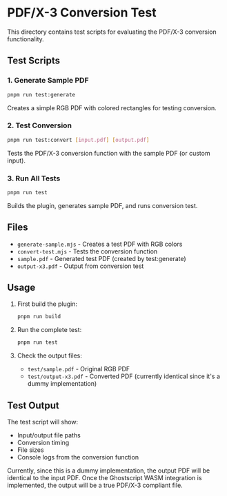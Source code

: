 # PDF/X-3 Conversion Test

This directory contains test scripts for evaluating the PDF/X-3 conversion functionality.

## Test Scripts

### 1. Generate Sample PDF
```bash
pnpm run test:generate
```
Creates a simple RGB PDF with colored rectangles for testing conversion.

### 2. Test Conversion
```bash
pnpm run test:convert [input.pdf] [output.pdf]
```
Tests the PDF/X-3 conversion function with the sample PDF (or custom input).

### 3. Run All Tests
```bash
pnpm run test
```
Builds the plugin, generates sample PDF, and runs conversion test.

## Files

- `generate-sample.mjs` - Creates a test PDF with RGB colors
- `convert-test.mjs` - Tests the conversion function
- `sample.pdf` - Generated test PDF (created by test:generate)
- `output-x3.pdf` - Output from conversion test

## Usage

1. First build the plugin:
   ```bash
   pnpm run build
   ```

2. Run the complete test:
   ```bash
   pnpm run test
   ```

3. Check the output files:
   - `test/sample.pdf` - Original RGB PDF
   - `test/output-x3.pdf` - Converted PDF (currently identical since it's a dummy implementation)

## Test Output

The test script will show:
- Input/output file paths
- Conversion timing
- File sizes
- Console logs from the conversion function

Currently, since this is a dummy implementation, the output PDF will be identical to the input PDF. Once the Ghostscript WASM integration is implemented, the output will be a true PDF/X-3 compliant file.